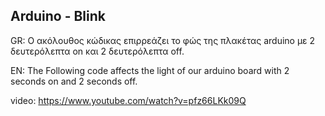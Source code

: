 Arduino - Blink
---



GR: Ο ακόλουθος κώδικας επιρρεάζει το φώς της πλακέτας arduino με 2 δευτερόλεπτα on και 2 δευτερόλεπτα off.

EN: The Following code affects the light of our arduino board with 2 seconds on and 2 seconds off.


video: https://www.youtube.com/watch?v=pfz66LKk09Q
